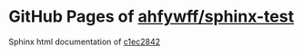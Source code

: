 GitHub Pages of [ahfywff/sphinx-test](https://github.com/ahfywff/sphinx-test.git)
===
Sphinx html documentation of [c1ec2842](https://github.com/ahfywff/sphinx-test/tree/c1ec284223ecc5d63acaef0b9d16a99f3c42762c)
